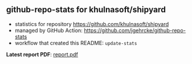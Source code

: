 ## github-repo-stats for khulnasoft/shipyard

- statistics for repository https://github.com/khulnasoft/shipyard
- managed by GitHub Action: https://github.com/jgehrcke/github-repo-stats
- workflow that created this README: `update-stats`

**Latest report PDF**: [report.pdf](https://github.com/khulnasoft-bot/repository-statistics/raw/main/khulnasoft/shipyard/latest-report/report.pdf)

